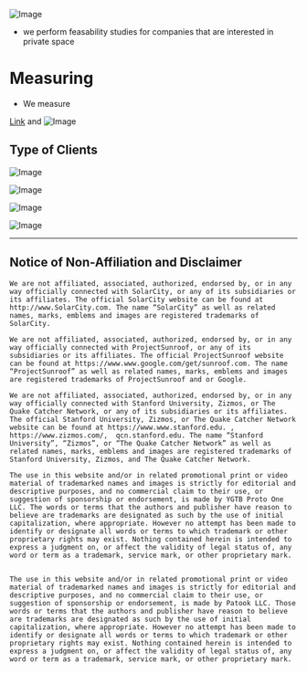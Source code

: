 ![Image](https://upload.wikimedia.org/wikipedia/commons/2/20/Illustrated_catalogue_and_price-list_of_drawing_and_tracing_papers%2C_sun_print_papers_and_equipments%2C_drawing_instruments_and_materials%2C_surveying_instruments%2C_accessories%2C_etc._-_Kolesch_and_Company._%2814597425137%29.jpg)
 - we perform feasability studies for companies that are interested in private space 
# Measuring
 - We measure 




[Link](url) and ![Image](src)

## Type of Clients

![Image](http://techomebuilder.com/wp-content/uploads/2015/10/case-studies_solar-city1.jpg)

![Image](http://cramer.com/webhook-uploads/1439904145937/ProjectSunroof.jpg)

![Image](https://www.zizmos.com/whiteboard/FAQ-7-Linnea.png)

 

![Image](https://www.metal-archives.com/images/3/5/4/0/3540257238_logo.jpg)
____________
## Notice of Non-Affiliation and Disclaimer 

```
We are not affiliated, associated, authorized, endorsed by, or in any way officially connected with SolarCity, or any of its subsidiaries or its affiliates. The official SolarCity website can be found at http://www.SolarCity.com. The name “SolarCity” as well as related names, marks, emblems and images are registered trademarks of SolarCity. 

We are not affiliated, associated, authorized, endorsed by, or in any way officially connected with ProjectSunroof, or any of its subsidiaries or its affiliates. The official ProjectSunroof website can be found at https://www.www.google.com/get/sunroof.com. The name “ProjectSunroof” as well as related names, marks, emblems and images are registered trademarks of ProjectSunroof and or Google. 

We are not affiliated, associated, authorized, endorsed by, or in any way officially connected with Stanford University, Zizmos, or The Quake Catcher Network, or any of its subsidiaries or its affiliates. The official Stanford University, Zizmos, or The Quake Catcher Network website can be found at https://www.www.stanford.edu. , https://www.zizmos.com/,  qcn.stanford.edu. The name “Stanford University”, “Zizmos”, or “The Quake Catcher Network” as well as related names, marks, emblems and images are registered trademarks of Stanford University, Zizmos, and The Quake Catcher Network. 

The use in this website and/or in related promotional print or video material of trademarked names and images is strictly for editorial and descriptive purposes, and no commercial claim to their use, or suggestion of sponsorship or endorsement, is made by YGTB Proto One LLC. The words or terms that the authors and publisher have reason to believe are trademarks are designated as such by the use of initial capitalization, where appropriate. However no attempt has been made to identify or designate all words or terms to which trademark or other proprietary rights may exist. Nothing contained herein is intended to express a judgment on, or affect the validity of legal status of, any word or term as a trademark, service mark, or other proprietary mark.


The use in this website and/or in related promotional print or video material of trademarked names and images is strictly for editorial and descriptive purposes, and no commercial claim to their use, or suggestion of sponsorship or endorsement, is made by Patook LLC. Those words or terms that the authors and publisher have reason to believe are trademarks are designated as such by the use of initial capitalization, where appropriate. However no attempt has been made to identify or designate all words or terms to which trademark or other proprietary rights may exist. Nothing contained herein is intended to express a judgment on, or affect the validity of legal status of, any word or term as a trademark, service mark, or other proprietary mark.
```
